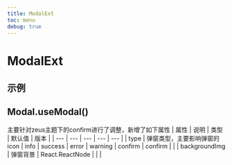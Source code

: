 ```yaml
---
title: ModalExt
toc: menu
debug: true
---
```


# ModalExt

## 示例
<code src="../../packages/antd-ext/examples/ModalExt"></code>

## Modal.useModal()
主要针对zeus主题下的confirm进行了调整，新增了如下属性
| 属性 | 说明 | 类型 | 默认值 | 版本 |
| --- | --- | --- | --- | --- |
| type | 弹窗类型，主要影响弹窗的icon | info \| success \| error \| warning \| confirm | confirm |  |
| backgroundImg | 弹窗背景 | React.ReactNode | | |
